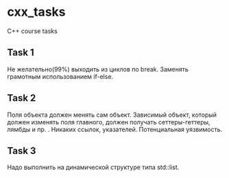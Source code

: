 # cxx_tasks
C++ course tasks


## Task 1

Не желательно(99%) выходить из циклов по break. Заменять грамотным использованием if-else.

## Task 2

Поля объекта должен менять сам объект. Зависимый объект, который должен изменять поля главного, должен получать сеттеры-геттеры, лямбды и пр. . Никаких ссылок, указателей.
Потенциальная уязвимость.

## Task 3

Надо выполнить на динамической структуре типа std::list.